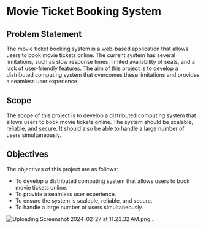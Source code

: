 # Movie Ticket Booking System

## Problem Statement
The movie ticket booking system is a web-based application that allows users to book movie tickets online. The current system has several limitations, such as slow response times, limited availability of seats, and a lack of user-friendly features. The aim of this project is to develop a distributed computing system that overcomes these limitations and provides a seamless user experience.

## Scope
The scope of this project is to develop a distributed computing system that allows users to book movie tickets online. The system should be scalable, reliable, and secure. It should also be able to handle a large number of users simultaneously.

## Objectives
The objectives of this project are as follows:
- To develop a distributed computing system that allows users to book movie tickets online.
- To provide a seamless user experience.
- To ensure the system is scalable, reliable, and secure.
- To handle a large number of users simultaneously.
          
![Uploading Screenshot 2024-02-27 at 11.23.32 AM.png…]()
